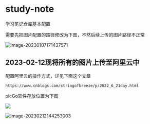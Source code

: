 # study-note
学习笔记仓库基本配置



需要先把图片配置的路径修改为下图，不然后续上传的图片路径不正常



![image-20230107171437571 ](https://lyx-study-note-image.oss-cn-shenzhen.aliyuncs.com/img/image-20230107171437571.png)









## 2023-02-12现将所有的图片上传至阿里云中

配置阿里云的操作方式，详见下面这个文章

```
https://www.cnblogs.com/stringofbreeze/p/2022_6_21day.html
```



picGo软件存放位置为下图

![](https://lyx-study-note-image.oss-cn-shenzhen.aliyuncs.com/img/image-20230212140535979.png) 





![image-20230212144253003](https://lyx-study-note-image.oss-cn-shenzhen.aliyuncs.com/img/image-20230212144253003.png) 

